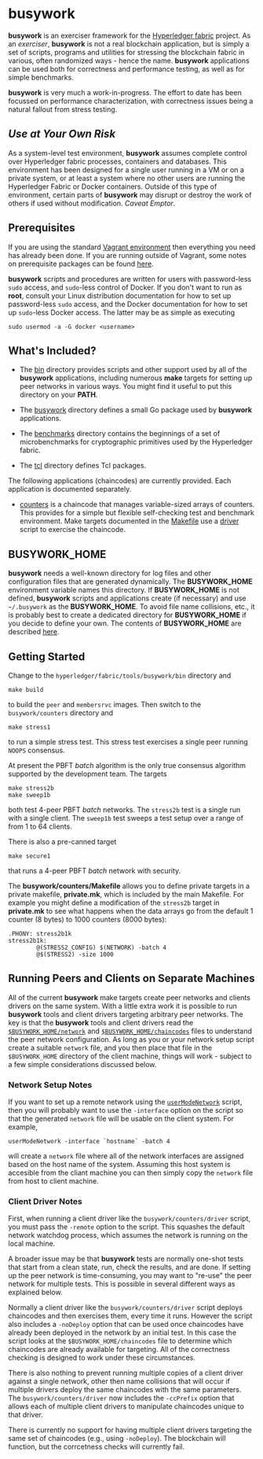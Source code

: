 # busywork

**busywork** is an exerciser framework for the
[Hyperledger fabric](https://github.com/hyperledger/fabric) project. As an
*exerciser*, **busywork** is not a real blockchain application, but is simply
a set of scripts, programs and utilities for stressing the blockchain fabric
in various, often randomized ways - hence the name. **busywork** applications
can be used both for correctness and performance testing, as well as for
simple benchmarks.

**busywork** is very much a work-in-progress. The effort to date has been
focussed on performance characterization, with correctness issues being a
natural fallout from stress testing.

## _**Use at Your Own Risk**_

As a system-level test environment, **busywork** assumes complete control over
Hyperledger fabric processes, containers and databases.  This environment has
been designed for a single user running in a VM or on a private system, or at
least a system where no other users are running the Hyperledger Fabric or
Docker containers. Outside of this type of environment, certain parts of
**busywork** may disrupt or destroy the work of others if used without
modification. _Caveat Emptor_.

## Prerequisites

If you are using the standard
[Vagrant environment](../../docs/dev-setup/devenv.md) then everything you need
has already been done. If you are running outside of Vagrant, some notes on
prerequisite packages can be found [here](prerequisites.md).

**busywork** scripts and procedures are written for users with password-less
`sudo` access, and `sudo`-less control of Docker. If you don't want to run as
**root**, consult your Linux distribution documentation for how to set up
password-less `sudo` access, and the Docker documentation for how to set up
`sudo`-less Docker access. The latter may be as simple as executing

    sudo usermod -a -G docker <username>
	

## What's Included?

* The [bin](bin/README.md) directory provides scripts and other support
used by all of the **busywork** applications, including numerous **make**
targets for setting up peer networks in various ways. You might find it useful
to put this directory on your **PATH**.

* The [busywork](busywork/README.md) directory defines a small Go package used
by **busywork** applications.

* The [benchmarks](benchmarks/README.md) directory contains the beginnings of
  a set of microbenchmarks for cryptographic primitives used by the
  Hyperledger fabric.

* The [tcl](tcl/README.md) directory defines Tcl packages.

The following applications (chaincodes) are currently provided. Each
application is documented separately.

* [counters](counters/README.md) is a chaincode that manages variable-sized
  arrays of counters. This provides for a simple but flexible self-checking
  test and benchmark environment. Make targets documented in the
  [Makefile](counters/Makefile) use a [driver](counters/driver) script to
  exercise the chaincode.

## BUSYWORK_HOME

**busywork** needs a well-known directory for log files and other
  configuration files that are generated dynamically. The **BUSYWORK_HOME**
  environment variable names this directory. If **BUSYWORK_HOME** is not
  defined, **busywork** scripts and applications create (if necessary) and use
  `~/.busywork` as the **BUSYWORK_HOME**. To avoid file name collisions, etc.,
  it is probably best to create a dedicated directory for **BUSYWORK_HOME** if
  you decide to define your own. The contents of **BUSYWORK_HOME** are
  described [here](bin/README.md#busywork-home).

## Getting Started

Change to the `hyperledger/fabric/tools/busywork/bin` directory and

    make build
	
to build the `peer` and `membersrvc` images. Then switch to the 
`busywork/counters` directory and 

    make stress1
	
to run a simple stress test. This stress test exercises a single peer
running `NOOPS` consensus.

At present the PBFT *batch* algorithm is the only true consensus algorithm
supported by the development team. The targets

    make stress2b
	make sweep1b
	
both test 4-peer PBFT *batch* networks. The `stress2b` test is a single run
with a single client. The `sweep1b` test sweeps a test setup over a range of
from 1 to 64 clients.

There is also a pre-canned target

    make secure1
	
that runs a 4-peer PBFT *batch* network with security.

The **busywork/counters/Makefile** allows you to define private targets in a
private makefile, **private.mk**, which is included by the main Makefile. For
example you might define a modification of the `stress2b` target in
**private.mk** to see what happens when the data arrays go from the default 1
counter (8 bytes) to 1000 counters (8000 bytes):

    .PHONY: stress2b1k
	stress2b1k:
            @(STRESS2_CONFIG) $(NETWORK) -batch 4
	        @$(STRESS2) -size 1000
	
## Running Peers and Clients on Separate Machines

All of the current **busywork** make targets create peer networks and clients
drivers on the same system. With a little extra work it is possible to run
**busywork** tools and client drivers targeting arbitrary peer networks. The
key is that the **busywork** tools and client drivers read the
[`$BUSYWORK_HOME/network`](bin/README.md#network) and
[`$BUSYWORK_HOME/chaincodes`](bin/README.md#chaincodes) files to understand
the peer network configuration.  As long as you or your network setup script
create a suitable `network` file, and you then place that file in the
`$BUSYWORK_HOME` directory of the client machine, things will work - subject
to a few simple considerations discussed below.

### Network Setup Notes

If you want to set up a remote network using the
[`userModeNetwork`](bin/userModeNetwork) script, then you will probably want
to use the `-interface` option on the script so that the generated `network`
file will be usable on the client system. For example,

    userModeNetwork -interface `hostname` -batch 4
	
will create a `network` file where all of the network interfaces are assigned
based on the host name of the system. Assuming this host system is accesible
from the cliant machine you can then simply copy the `network` file from
host to client machine.

### Client Driver Notes

First, when running a client driver like the `busywork/counters/driver` script,
you must pass the `-remote` option to the script. This squashes the default
network watchdog process, which assumes the network is running on the local
machine. 

A broader issue may be that **busywork** tests are normally one-shot tests
that start from a clean state, run, check the results, and are done. If
setting up the peer network is time-consuming, you may want to "re-use" the
peer network for multiple tests. This is possible in several different ways as
explained below.

Normally a client driver like the `busywork/counters/driver` script deploys
chaincodes and then exercises them, every time it runs. However the script
also includes a `-noDeploy` option that can be used once chaincodes have
already been deployed in the network by an initial test. In this case the
script looks at the `$BUSYWORK_HOME/chaincodes` file to determine which
chaincodes are already available for targeting. All of the correctness
checking is designed to work under these circumstances.

There is also nothing to prevent running multiple copies of a client driver
against a single network, other then name collisions that will occur if
multiple drivers deploy the same chaincodes with the same parameters. The 
`busywork/counters/driver` now includes the `-ccPrefix` option that allows
each of multiple client drivers to manipulate chaincodes unique to that
driver. 

There is currently no support for having multiple client drivers targeting the
same set of chaincodes (e.g., using `-noDeploy`). The blockchain will
function, but the corrcetness checks will currently fail.

